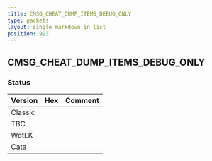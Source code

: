 ```yaml
---
title: CMSG_CHEAT_DUMP_ITEMS_DEBUG_ONLY
type: packets
layout: single_markdown_in_list
position: 923
---
```


## CMSG_CHEAT_DUMP_ITEMS_DEBUG_ONLY

### Status

Version | Hex | Comment
---------- | ---------- | ---------- 
Classic |  |  
TBC |  |  
WotLK |  |  
Cata |  |  
